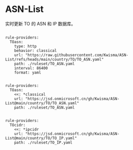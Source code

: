 
# ASN-List

实时更新 TO 的 ASN 和 IP 数据库。

<pre><code class="language-javascript">
rule-providers:
  TOasn:
    type: http
    behavior: classical
    url: "https://raw.githubusercontent.com/Kwisma/ASN-List/refs/heads/main/country/TO/TO_ASN.yaml"
    path: ./ruleset/TO_ASN.yaml
    interval: 86400
    format: yaml
</code></pre>

<pre><code class="language-javascript">
rule-providers:
  TOasn:
    <<: *classical
    url: "https://jsd.onmicrosoft.cn/gh/Kwisma/ASN-List@main/country/TO/TO_ASN.yaml"
    path: ./ruleset/TO_ASN.yaml
</code></pre>

<pre><code class="language-javascript">
rule-providers:
  TOcidr:
    <<: *ipcidr
    url: "https://jsd.onmicrosoft.cn/gh/Kwisma/ASN-List@main/country/TO/TO_IP.yaml"
    path: ./ruleset/TO_IP.yaml
</code></pre>